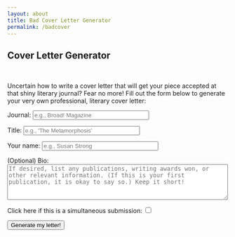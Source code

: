 ```yaml
---
layout: about
title: Bad Cover Letter Generator
permalink: /badcover
---
```


<script
        src="/assets/myawesomeshit.js">
</script>

<div id="renderedtemplate"> </div>

<h2>Cover Letter Generator</h2><br/>
<p>Uncertain how to write a cover letter that will get your piece accepted at that shiny literary journal? Fear no more! Fill out the form below to generate your very own professional, literary cover letter:</p>

<form name="clgen" action="" method="GET">

<p> Journal:
   <input id="journal" type="text" class="form-control" name="journal" size="30" placeholder="e.g., Broad! Magazine"/>
   <input hidden id="journal-idx" name="journal-idx" type="integer" />
</p>

<p>Title:
   <input id="title" class="form-control" type="text" name="title" size="30" placeholder="e.g., 'The Metamorphosis'"/>
   <input hidden id="title-idx" name="title-idx" type="integer" />
</p>

<p>Your name:
   <input id="name" type="text" class="form-control" name="name" size="30" placeholder="e.g., Susan Strong"/>
   <input hidden id="name-idx" name="name-idx" type="integer" />
</p>

<p>(Optional) Bio:
   <textarea id="bio" class="form-control" name="bio" rows="5" cols="60" placeholder="If desired, list any publications, writing awards won, or other relevant information. (If this is your first publication, it is okay to say so.) Keep it short!"></textarea>
</p>

<input hidden id="bio-idx" name="bio-idx" type="integer" />
<input hidden id="con-idx" name="con-idx" type="integer" />
<input hidden id="sal-idx" name="sal-idx" type="integer" />

<p><label for="simsub">Click here if this is a simultaneous submission:</label>
  <input id="simsub" type="checkbox" name="simsub">
</p>

<input id="buttbutton" type="submit" class="btn btn-primary" name="submit" value="Generate my letter!">
</form>
